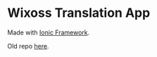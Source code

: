 <h1>Wixoss Translation App</h1>

<p>Made with <a href="http://ionicframework.com">Ionic Framework</a>.</p>

<p>Old repo <a href="https://github.com/WhyNotOnions/Selector-E/">here</a>.</p>